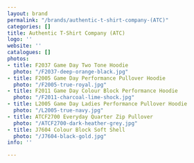 ```yaml
---
layout: brand
permalink: "/brands/authentic-t-shirt-company-(ATC)"
categories: []
title: Authentic T-Shirt Company (ATC)
logo: ''
website: ''
catalogues: []
photos:
- title: F2037 Game Day Two Tone Hoodie
  photo: "/F2037-deep-orange-black.jpg"
- title: F2005 Game Day Performance Pullover Hoodie
  photo: "/F2005-true-royal.jpg"
- title: F2011 Game Day Colour Block Performance Hoodie
  photo: "/F2011-charcoal-lime-shock.jpg"
- title: L2005 Game Day Ladies Performance Pullover Hoodie
  photo: "/L2005-true-navy.jpg"
- title: ATCF2700 Everyday Quarter Zip Pullover
  photo: "/ATCF2700-dark-heather-grey.jpg"
- title: J7604 Colour Block Soft Shell
  photo: "/J7604-black-gold.jpg"
info: ''

---
```

